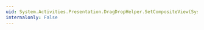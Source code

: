 ```yaml
---
uid: System.Activities.Presentation.DragDropHelper.SetCompositeView(System.Activities.Presentation.WorkflowViewElement,System.Windows.UIElement)
internalonly: False
---
```

